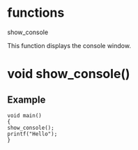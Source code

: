 # functions

show_console


This function displays the console window.

# void show_console()


## Example

```
void main()
{
show_console();
printf("Hello");
}
```